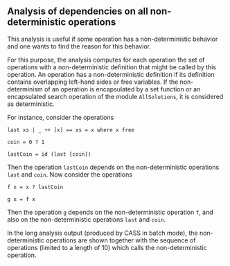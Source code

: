 Analysis of dependencies on all non-deterministic operations
------------------------------------------------------------

This analysis is useful if some operation has a non-deterministic
behavior and one wants to find the reason for this behavior.

For this purpose, the analysis computes for each operation the set of
operations with a non-deterministic definition that might be called
by this operation. An operation has a non-deterministic definition
if its definition contains overlapping left-hand sides or free variables.
If the non-determinism of an operation is encapsulated
by a set function or an encapsulated search operation of the module
`AllSolutions`, it is considered as deterministic.

For instance, consider the operations

    last xs | _ ++ [x] == xs = x where x free
    
    coin = 0 ? 1
    
    lastCoin = id (last [coin])
    
Then the operation `lastCoin` depends on the non-deterministic
operations `last` and `coin`. Now consider the operations

    f x = x ? lastCoin

    g x = f x

Then the operation `g` depends on the non-deterministic operation `f`,
and also on the non-deterministic operations `last` and `coin`.

In the long analysis output (produced by CASS in batch mode),
the non-deterministic operations are shown together with
the sequence of operations (limited to a length of 10)
which calls the non-deterministic operation.
